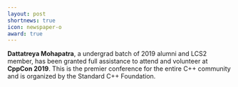 ```yaml
---
layout: post
shortnews: true
icon: newspaper-o
award: true
---
```

<b>Dattatreya Mohapatra</b>, a undergrad batch of 2019 alumni and LCS2 member, has been granted full assistance to attend and volunteer at <b>CppCon 2019</b>. This is the premier conference for the entire C++ community and is organized by the Standard C++ Foundation.